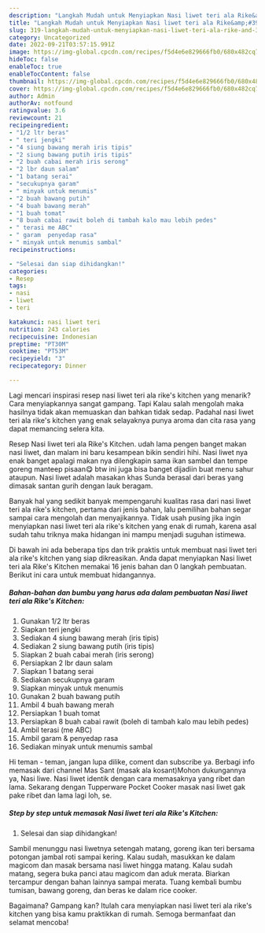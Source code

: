 ```yaml
---
description: "Langkah Mudah untuk Menyiapkan Nasi liwet teri ala Rike&amp;#39;s Kitchen Anti Gagal"
title: "Langkah Mudah untuk Menyiapkan Nasi liwet teri ala Rike&amp;#39;s Kitchen Anti Gagal"
slug: 319-langkah-mudah-untuk-menyiapkan-nasi-liwet-teri-ala-rike-and-39-s-kitchen-anti-gagal
category: Uncategorized
date: 2022-09-21T03:57:15.991Z
image: https://img-global.cpcdn.com/recipes/f5d4e6e829666fb0/680x482cq70/nasi-liwet-teri-ala-rikes-kitchen-foto-resep-utama.jpg
hideToc: false
enableToc: true
enableTocContent: false
thumbnail: https://img-global.cpcdn.com/recipes/f5d4e6e829666fb0/680x482cq70/nasi-liwet-teri-ala-rikes-kitchen-foto-resep-utama.jpg
cover: https://img-global.cpcdn.com/recipes/f5d4e6e829666fb0/680x482cq70/nasi-liwet-teri-ala-rikes-kitchen-foto-resep-utama.jpg
author: Admin
authorAv: notfound
ratingvalue: 3.6
reviewcount: 21
recipeingredient:
- "1/2 ltr beras"
- " teri jengki"
- "4 siung bawang merah iris tipis"
- "2 siung bawang putih iris tipis"
- "2 buah cabai merah iris serong"
- "2 lbr daun salam"
- "1 batang serai"
- "secukupnya garam"
- " minyak untuk menumis"
- "2 buah bawang putih"
- "4 buah bawang merah"
- "1 buah tomat"
- "8 buah cabai rawit boleh di tambah kalo mau lebih pedes"
- " terasi me ABC"
- " garam  penyedap rasa"
- " minyak untuk menumis sambal"
recipeinstructions:

- "Selesai dan siap dihidangkan!"
categories:
- Resep
tags:
- nasi
- liwet
- teri

katakunci: nasi liwet teri 
nutrition: 243 calories
recipecuisine: Indonesian
preptime: "PT30M"
cooktime: "PT53M"
recipeyield: "3"
recipecategory: Dinner

---
```



Lagi mencari inspirasi resep nasi liwet teri ala rike&#39;s kitchen yang menarik? Cara menyiapkannya sangat gampang. Tapi Kalau salah mengolah maka hasilnya tidak akan memuaskan dan bahkan tidak sedap. Padahal nasi liwet teri ala rike&#39;s kitchen yang enak selayaknya punya aroma dan cita rasa yang dapat memancing selera kita.


Resep Nasi liwet teri ala Rike&#39;s Kitchen. udah lama pengen banget makan nasi liwet, dan malam ini baru kesampean bikin sendiri hihi. Nasi liwet nya enak banget apalagi makan nya dilengkapin sama ikan sambel dan tempe goreng manteep pisaan😋 btw ini juga bisa banget dijadiin buat menu sahur ataupun. Nasi liwet adalah masakan khas Sunda berasal dari beras yang dimasak santan gurih dengan lauk beragam.

Banyak hal yang sedikit banyak mempengaruhi kualitas rasa dari nasi liwet teri ala rike&#39;s kitchen, pertama dari jenis bahan, lalu pemilihan bahan segar sampai cara mengolah dan menyajikannya. Tidak usah pusing jika ingin menyiapkan nasi liwet teri ala rike&#39;s kitchen yang enak di rumah, karena asal sudah tahu triknya maka hidangan ini mampu menjadi suguhan istimewa.


Di bawah ini ada beberapa tips dan trik praktis untuk membuat nasi liwet teri ala rike&#39;s kitchen yang siap dikreasikan. Anda dapat menyiapkan Nasi liwet teri ala Rike&#39;s Kitchen memakai 16 jenis bahan dan 0 langkah pembuatan. Berikut ini cara untuk membuat hidangannya.

<!--inarticleads1-->

##### Bahan-bahan dan bumbu yang harus ada dalam pembuatan Nasi liwet teri ala Rike&#39;s Kitchen:

1. Gunakan 1/2 ltr beras
1. Siapkan  teri jengki
1. Sediakan 4 siung bawang merah (iris tipis)
1. Sediakan 2 siung bawang putih (iris tipis)
1. Siapkan 2 buah cabai merah (iris serong)
1. Persiapkan 2 lbr daun salam
1. Siapkan 1 batang serai
1. Sediakan secukupnya garam
1. Siapkan  minyak untuk menumis
1. Gunakan 2 buah bawang putih
1. Ambil 4 buah bawang merah
1. Persiapkan 1 buah tomat
1. Persiapkan 8 buah cabai rawit (boleh di tambah kalo mau lebih pedes)
1. Ambil  terasi (me ABC)
1. Ambil  garam &amp; penyedap rasa
1. Sediakan  minyak untuk menumis sambal


Hi teman - teman, jangan lupa dilike, coment dan subscribe ya. Berbagi info memasak dari channel Mas Sant (masak ala kosant)Mohon dukungannya ya, Nasi liwe. Nasi liwet identik dengan cara memasaknya yang ribet dan lama. Sekarang dengan Tupperware Pocket Cooker masak nasi liwet gak pake ribet dan lama lagi loh, se. 

<!--inarticleads2-->

##### Step by step untuk memasak Nasi liwet teri ala Rike&#39;s Kitchen:


1. Selesai dan siap dihidangkan!

Sambil menunggu nasi liwetnya setengah matang, goreng ikan teri bersama potongan jambal roti sampai kering. Kalau sudah, masukkan ke dalam magicom dan masak bersama nasi liwet hingga matang. Kalau sudah matang, segera buka panci atau magicom dan aduk merata. Biarkan tercampur dengan bahan lainnya sampai merata. Tuang kembali bumbu tumisan, bawang goreng, dan beras ke dalam rice cooker. 

Bagaimana? Gampang kan? Itulah cara menyiapkan nasi liwet teri ala rike&#39;s kitchen yang bisa kamu praktikkan di rumah. Semoga bermanfaat dan selamat mencoba!
